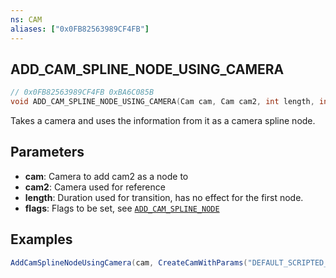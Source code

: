 ```yaml
---
ns: CAM
aliases: ["0x0FB82563989CF4FB"]
---
```

## ADD_CAM_SPLINE_NODE_USING_CAMERA

```c
// 0x0FB82563989CF4FB 0xBA6C085B
void ADD_CAM_SPLINE_NODE_USING_CAMERA(Cam cam, Cam cam2, int length, int flags);
```

Takes a camera and uses the information from it as a camera spline node. 

## Parameters
* **cam**: Camera to add cam2 as a node to
* **cam2**: Camera used for reference
* **length**: Duration used for transition, has no effect for the first node.
* **flags**: Flags to be set, see [`ADD_CAM_SPLINE_NODE`](#_0x8609C75EC438FB3B)

## Examples
```cs
AddCamSplineNodeUsingCamera(cam, CreateCamWithParams("DEFAULT_SCRIPTED_CAMERA", 975.9832f, 191.3923f, 86.82342f, -2.795285f, -0f, 154.0656f, 45f, true, 2), 5000, 3);
```
